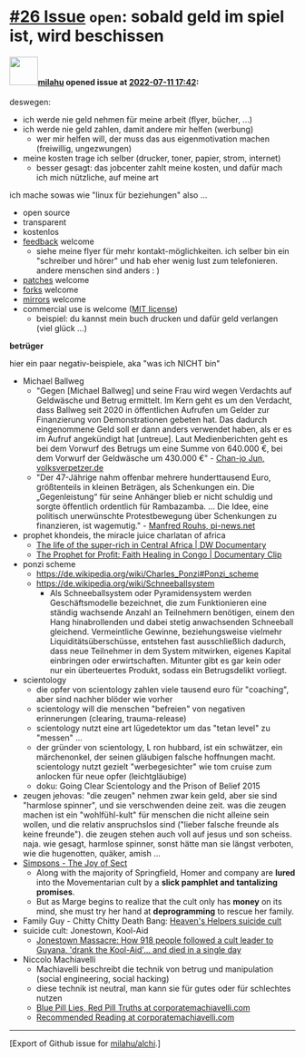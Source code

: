 # [\#26 Issue](https://github.com/milahu/alchi/issues/26) `open`: sobald geld im spiel ist, wird beschissen

#### <img src="https://private-avatars.githubusercontent.com/u/12958815?jwt=eyJhbGciOiJIUzI1NiIsInR5cCI6IkpXVCJ9.eyJpc3MiOiJnaXRodWIuY29tIiwiYXVkIjoicmF3LmdpdGh1YnVzZXJjb250ZW50LmNvbSIsImtleSI6ImtleTEiLCJleHAiOjE3MzQ2NTYyMjAsIm5iZiI6MTczNDY1NTAyMCwicGF0aCI6Ii91LzEyOTU4ODE1In0.gNRkYbc2s1ZZSqkuSJ21Iovc8EwSLN_Ll51J4GeGe20&v=4" width="50">[milahu](https://github.com/milahu) opened issue at [2022-07-11 17:42](https://github.com/milahu/alchi/issues/26):

deswegen:

-   ich werde nie geld nehmen für meine arbeit (flyer, bücher, ...)
-   ich werde nie geld zahlen, damit andere mir helfen (werbung)
    -   wer mir helfen will, der muss das aus eigenmotivation machen
        (freiwillig, ungezwungen)
-   meine kosten trage ich selber (drucker, toner, papier, strom,
    internet)
    -   besser gesagt: das jobcenter zahlt meine kosten, und dafür mach
        ich mich nützliche, auf meine art

ich mache sowas wie "linux für beziehungen" also ...

-   open source
-   transparent
-   kostenlos
-   [feedback](https://github.com/milahu/alchi/issues) welcome
    -   siehe meine flyer für mehr kontakt-möglichkeiten. ich selber bin
        ein "schreiber und hörer" und hab eher wenig lust zum
        telefonieren. andere menschen sind anders : )
-   [patches](https://docs.github.com/en/pull-requests/collaborating-with-pull-requests/proposing-changes-to-your-work-with-pull-requests/about-pull-requests)
    welcome
-   [forks](https://docs.github.com/en/pull-requests/collaborating-with-pull-requests/working-with-forks/about-forks)
    welcome
-   [mirrors](https://github.com/ianchanning/awesome-github-alternatives)
    welcome
-   commercial use is welcome ([MIT
    license](https://github.com/milahu/alchi/blob/master/license.txt))
    -   beispiel: du kannst mein buch drucken und dafür geld verlangen
        (viel glück ...)

**betrüger**

hier ein paar negativ-beispiele, aka "was ich NICHT bin"

-   Michael Ballweg
    -   "Gegen \[Michael Ballweg\] und seine Frau wird wegen Verdachts
        auf Geldwäsche und Betrug ermittelt. Im Kern geht es um den
        Verdacht, dass Ballweg seit 2020 in öffentlichen Aufrufen um
        Gelder zur Finanzierung von Demonstrationen gebeten hat. Das
        dadurch eingenommene Geld soll er dann anders verwendet haben,
        als er es im Aufruf angekündigt hat \[untreue\]. Laut
        Medienberichten geht es bei dem Vorwurf des Betrugs um eine
        Summe von 640.000 €, bei dem Vorwurf der Geldwäsche um 430.000
        €" - [Chan-jo Jun,
        volksverpetzer.de](https://www.volksverpetzer.de/querdenker/anwalt-jun-ballweg-betrug/)
    -   "Der 47-Jährige nahm offenbar mehrere hunderttausend Euro,
        größtenteils in kleinen Beträgen, als Schenkungen ein. Die
        „Gegenleistung“ für seine Anhänger blieb er nicht schuldig und
        sorgte öffentlich ordentlich für Rambazamba. ... Die Idee, eine
        politisch unerwünschte Protestbewegung über Schenkungen zu
        finanzieren, ist wagemutig." - [Manfred Rouhs,
        pi-news.net](https://www.pi-news.net/2022/07/michael-ballweg-koennte-laengere-zeit-inhaftiert-bleiben/)
-   prophet khondeis, the miracle juice charlatan of africa
    -   [The life of the super-rich in Central Africa | DW
        Documentary](https://www.youtube.com/watch?v=KaPLylJk89w&t=2050)
    -   [The Prophet for Profit: Faith Healing in Congo | Documentary
        Clip](https://www.youtube.com/watch?v=zHkCG2h8OQE)
-   ponzi scheme
    -   <https://de.wikipedia.org/wiki/Charles_Ponzi#Ponzi_scheme>
    -   <https://de.wikipedia.org/wiki/Schneeballsystem>
        -   Als Schneeballsystem oder Pyramidensystem werden
            Geschäftsmodelle bezeichnet, die zum Funktionieren eine
            ständig wachsende Anzahl an Teilnehmern benötigen, einem den
            Hang hinabrollenden und dabei stetig anwachsenden Schneeball
            gleichend. Vermeintliche Gewinne, beziehungsweise vielmehr
            Liquiditätsüberschüsse, entstehen fast ausschließlich
            dadurch, dass neue Teilnehmer in dem System mitwirken,
            eigenes Kapital einbringen oder erwirtschaften. Mitunter
            gibt es gar kein oder nur ein überteuertes Produkt, sodass
            ein Betrugsdelikt vorliegt.
-   scientology
    -   die opfer von scientology zahlen viele tausend euro für
        "coaching", aber sind nachher blöder wie vorher
    -   scientology will die menschen "befreien" von negativen
        erinnerungen (clearing, trauma-release)
    -   scientology nutzt eine art lügedetektor um das "tetan level" zu
        "messen" ...
    -   der gründer von scientology, L ron hubbard, ist ein schwätzer,
        ein märchenonkel, der seinen gläubigen falsche hoffnungen macht.
        scientology nutzt gezielt "werbegesichter" wie tom cruise zum
        anlocken für neue opfer (leichtgläubige)
    -   doku: Going Clear Scientology and the Prison of Belief 2015
-   zeugen jehovas: "die zeugen" nehmen zwar kein geld, aber sie sind
    "harmlose spinner", und sie verschwenden deine zeit. was die zeugen
    machen ist ein "wohlfühl-kult" für menschen die nicht alleine sein
    wollen, und die relativ anspruchslos sind ("lieber falsche freunde
    als keine freunde"). die zeugen stehen auch voll auf jesus und son
    scheiss. naja. wie gesagt, harmlose spinner, sonst hätte man sie
    längst verboten, wie die hugenotten, quäker, amish ...
-   [Simpsons - The Joy of
    Sect](https://simpsons.fandom.com/wiki/The_Joy_of_Sect)
    -   Along with the majority of Springfield, Homer and company are
        **lured** into the Movementarian cult by a **slick pamphlet and
        tantalizing promises**.
    -   But as Marge begins to realize that the cult only has **money**
        on its mind, she must try her hand at **deprogramming** to
        rescue her family.
-   Family Guy - Chitty Chitty Death Bang: [Heaven's Helpers suicide
    cult](https://familyguy.fandom.com/wiki/Heaven%27s_Helpers)
-   suicide cult: Jonestown, Kool-Aid
    -   [Jonestown Massacre: How 918 people followed a cult leader to
        Guyana, 'drank the Kool-Aid'... and died in a single
        day](https://www.independent.co.uk/news/world/americas/jonestown-massacre-documentary-40-years-drink-kool-aid-jim-jones-what-happened-mass-suicide-cult-guyana-dead-a8232856.html)
-   Niccolo Machiavelli
    -   Machiavelli beschreibt die technik von betrug und manipulation
        (social engineering, social hacking)
    -   diese technik ist neutral, man kann sie für gutes oder für
        schlechtes nutzen
    -   [Blue Pill Lies, Red Pill Truths at
        corporatemachiavelli.com](https://corporatemachiavelli.com/blue-pill-lies-red-pill-truths/)
    -   [Recommended Reading at
        corporatemachiavelli.com](https://corporatemachiavelli.com/recommended-reading/)

------------------------------------------------------------------------

\[Export of Github issue for
[milahu/alchi](https://github.com/milahu/alchi).\]
